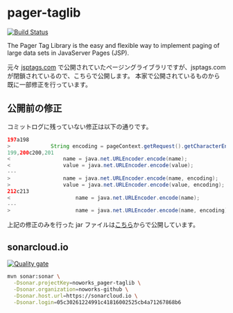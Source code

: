 pager-taglib
============

[![Build Status](https://travis-ci.com/noworks/pager-taglib.svg?branch=develop)](https://travis-ci.com/noworks/pager-taglib)

The Pager Tag Library is the easy and flexible way to implement paging of large data sets in JavaServer Pages (JSP).

元々 [jsptags.com](https://www.jsptags.com/ "jsptags.com") で公開されていたページングライブラリですが、jsptags.com が閉鎖されているので、こちらで公開します。
本家で公開されているものから既に一部修正を行っています。

公開前の修正
---------------

コミットログに残っていない修正は以下の通りです。

```java
197a198
>             String encoding = pageContext.getRequest().getCharacterEncoding();
199,200c200,201
<                 name = java.net.URLEncoder.encode(name);
<                 value = java.net.URLEncoder.encode(value);
---
>                 name = java.net.URLEncoder.encode(name, encoding);
>                 value = java.net.URLEncoder.encode(value, encoding);
212c213
<                     name = java.net.URLEncoder.encode(name);
---
>                     name = java.net.URLEncoder.encode(name, encoding);
```

上記の修正のみを行った jar ファイルは[こちら](https://s3-ap-northeast-1.amazonaws.com/public.noworks.net/java/pager-taglib.tar.gz "pager-taglib")からで公開しています。

sonarcloud.io
---------------

[![Quality gate](https://sonarcloud.io/api/project_badges/quality_gate?project=noworks_pager-taglib)](https://sonarcloud.io/dashboard?id=noworks_pager-taglib)

```bash
mvn sonar:sonar \
  -Dsonar.projectKey=noworks_pager-taglib \
  -Dsonar.organization=noworks-github \
  -Dsonar.host.url=https://sonarcloud.io \
  -Dsonar.login=05c30261224991c41816002525cb4a71267868b6
```
